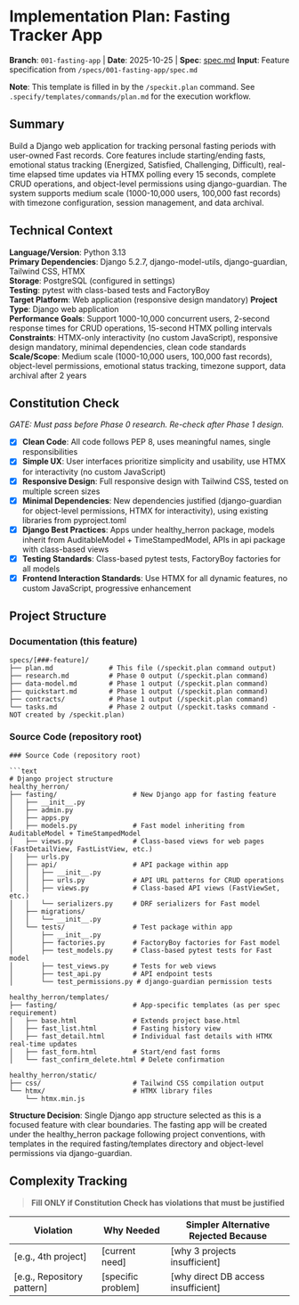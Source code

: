 # Implementation Plan: Fasting Tracker App

**Branch**: `001-fasting-app` | **Date**: 2025-10-25 | **Spec**: [spec.md](./spec.md)
**Input**: Feature specification from `/specs/001-fasting-app/spec.md`

**Note**: This template is filled in by the `/speckit.plan` command. See `.specify/templates/commands/plan.md` for the execution workflow.

## Summary

Build a Django web application for tracking personal fasting periods with user-owned Fast records. Core features include starting/ending fasts, emotional status tracking (Energized, Satisfied, Challenging, Difficult), real-time elapsed time updates via HTMX polling every 15 seconds, complete CRUD operations, and object-level permissions using django-guardian. The system supports medium scale (1000-10,000 users, 100,000 fast records) with timezone configuration, session management, and data archival.

## Technical Context

**Language/Version**: Python 3.13  
**Primary Dependencies**: Django 5.2.7, django-model-utils, django-guardian, Tailwind CSS, HTMX  
**Storage**: PostgreSQL (configured in settings)  
**Testing**: pytest with class-based tests and FactoryBoy  
**Target Platform**: Web application (responsive design mandatory)
**Project Type**: Django web application  
**Performance Goals**: Support 1000-10,000 concurrent users, 2-second response times for CRUD operations, 15-second HTMX polling intervals  
**Constraints**: HTMX-only interactivity (no custom JavaScript), responsive design mandatory, minimal dependencies, clean code standards  
**Scale/Scope**: Medium scale (1000-10,000 users, 100,000 fast records), object-level permissions, emotional status tracking, timezone support, data archival after 2 years

## Constitution Check

*GATE: Must pass before Phase 0 research. Re-check after Phase 1 design.*

- [x] **Clean Code**: All code follows PEP 8, uses meaningful names, single responsibilities
- [x] **Simple UX**: User interfaces prioritize simplicity and usability, use HTMX for interactivity (no custom JavaScript)
- [x] **Responsive Design**: Full responsive design with Tailwind CSS, tested on multiple screen sizes
- [x] **Minimal Dependencies**: New dependencies justified (django-guardian for object-level permissions, HTMX for interactivity), using existing libraries from pyproject.toml
- [x] **Django Best Practices**: Apps under healthy_herron package, models inherit from AuditableModel + TimeStampedModel, APIs in api package with class-based views
- [x] **Testing Standards**: Class-based pytest tests, FactoryBoy factories for all models
- [x] **Frontend Interaction Standards**: Use HTMX for all dynamic features, no custom JavaScript, progressive enhancement

## Project Structure

### Documentation (this feature)

```text
specs/[###-feature]/
├── plan.md              # This file (/speckit.plan command output)
├── research.md          # Phase 0 output (/speckit.plan command)
├── data-model.md        # Phase 1 output (/speckit.plan command)
├── quickstart.md        # Phase 1 output (/speckit.plan command)
├── contracts/           # Phase 1 output (/speckit.plan command)
└── tasks.md             # Phase 2 output (/speckit.tasks command - NOT created by /speckit.plan)
```

### Source Code (repository root)

```text
### Source Code (repository root)

```text
# Django project structure
healthy_herron/
├── fasting/                   # New Django app for fasting feature
│   ├── __init__.py
│   ├── admin.py
│   ├── apps.py
│   ├── models.py              # Fast model inheriting from AuditableModel + TimeStampedModel
│   ├── views.py               # Class-based views for web pages (FastDetailView, FastListView, etc.)
│   ├── urls.py
│   ├── api/                   # API package within app
│   │   ├── __init__.py
│   │   ├── urls.py            # API URL patterns for CRUD operations
│   │   ├── views.py           # Class-based API views (FastViewSet, etc.)
│   │   └── serializers.py     # DRF serializers for Fast model
│   ├── migrations/
│   │   └── __init__.py
│   └── tests/                 # Test package within app
│       ├── __init__.py
│       ├── factories.py       # FactoryBoy factories for Fast model
│       ├── test_models.py     # Class-based pytest tests for Fast model
│       ├── test_views.py      # Tests for web views
│       ├── test_api.py        # API endpoint tests
│       └── test_permissions.py # django-guardian permission tests

healthy_herron/templates/
├── fasting/                   # App-specific templates (as per spec requirement)
│   ├── base.html              # Extends project base.html
│   ├── fast_list.html         # Fasting history view
│   ├── fast_detail.html       # Individual fast details with HTMX real-time updates
│   ├── fast_form.html         # Start/end fast forms
│   └── fast_confirm_delete.html # Delete confirmation

healthy_herron/static/
├── css/                       # Tailwind CSS compilation output
└── htmx/                      # HTMX library files
    └── htmx.min.js
```

**Structure Decision**: Single Django app structure selected as this is a focused feature with clear boundaries. The fasting app will be created under the healthy_herron package following project conventions, with templates in the required fasting/templates directory and object-level permissions via django-guardian.

## Complexity Tracking

> **Fill ONLY if Constitution Check has violations that must be justified**

| Violation | Why Needed | Simpler Alternative Rejected Because |
|-----------|------------|-------------------------------------|
| [e.g., 4th project] | [current need] | [why 3 projects insufficient] |
| [e.g., Repository pattern] | [specific problem] | [why direct DB access insufficient] |
